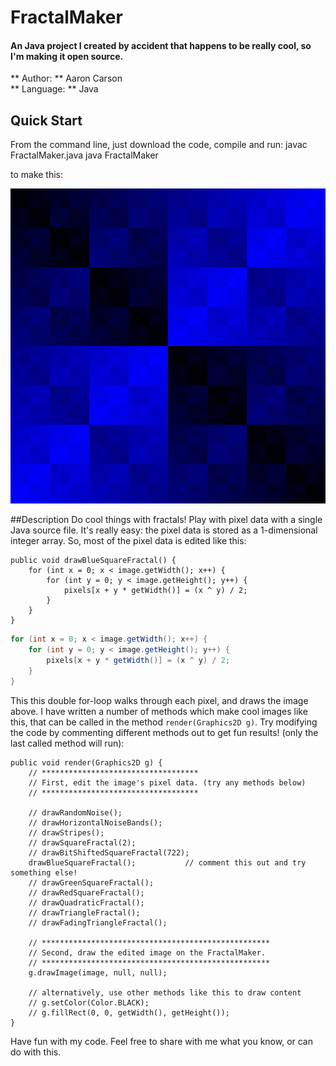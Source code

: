 # FractalMaker
#### An Java project I created by accident that happens to be really cool, so I'm making it open source.

** Author:   ** Aaron Carson  
** Language: ** Java  

## Quick Start  
From the command line, just download the code, compile and run:
	javac FractalMaker.java
	java FractalMaker

to make this:

![Alt text](fractal.png) 

##Description
Do cool things with fractals!  Play with pixel data with a single Java source file.  It's really easy: the pixel data is stored as a 1-dimensional integer array.  So, most of the pixel data is edited like this:

    public void drawBlueSquareFractal() {
		for (int x = 0; x < image.getWidth(); x++) {
			for (int y = 0; y < image.getHeight(); y++) {
				pixels[x + y * getWidth()] = (x ^ y) / 2;
			}
		}
	}


```java 
for (int x = 0; x < image.getWidth(); x++) {
	for (int y = 0; y < image.getHeight(); y++) {
		pixels[x + y * getWidth()] = (x ^ y) / 2;
	}
}
```

This this double for-loop walks through each pixel, and draws the image above.  I have written a number of methods which make cool images like this, that can be called in the method `render(Graphics2D g)`.  Try modifying the code by commenting different methods out to get fun results! (only the last called method will run):

	public void render(Graphics2D g) {
		// ***********************************
		// First, edit the image's pixel data. (try any methods below)
		// ***********************************
		
		// drawRandomNoise();
		// drawHorizontalNoiseBands();
		// drawStripes();
		// drawSquareFractal(2);
		// drawBitShiftedSquareFractal(722);
		drawBlueSquareFractal();	       // comment this out and try something else!
		// drawGreenSquareFractal();
		// drawRedSquareFractal();
		// drawQuadraticFractal();
		// drawTriangleFractal();
		// drawFadingTriangleFractal();
		
		// ***************************************************
		// Second, draw the edited image on the FractalMaker.
		// ***************************************************
		g.drawImage(image, null, null);
		
		// alternatively, use other methods like this to draw content
		// g.setColor(Color.BLACK);
		// g.fillRect(0, 0, getWidth(), getHeight());
	}

Have fun with my code.  Feel free to share with me what you know, or can do with this.